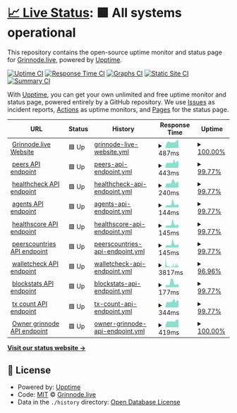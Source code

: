 # [📈 Live Status](https://Grinnode-live.github.io/upptime): <!--live status--> **🟩 All systems operational**

This repository contains the open-source uptime monitor and status page for [Grinnode.live](https://grinnode.live/), powered by [Upptime](https://github.com/upptime/upptime).

[![Uptime CI](https://github.com/Grinnode-live/upptime/workflows/Uptime%20CI/badge.svg)](https://github.com/Grinnode-live/upptime/actions?query=workflow%3A%22Uptime+CI%22)
[![Response Time CI](https://github.com/Grinnode-live/upptime/workflows/Response%20Time%20CI/badge.svg)](https://github.com/Grinnode-live/upptime/actions?query=workflow%3A%22Response+Time+CI%22)
[![Graphs CI](https://github.com/Grinnode-live/upptime/workflows/Graphs%20CI/badge.svg)](https://github.com/Grinnode-live/upptime/actions?query=workflow%3A%22Graphs+CI%22)
[![Static Site CI](https://github.com/Grinnode-live/upptime/workflows/Static%20Site%20CI/badge.svg)](https://github.com/Grinnode-live/upptime/actions?query=workflow%3A%22Static+Site+CI%22)
[![Summary CI](https://github.com/Grinnode-live/upptime/workflows/Summary%20CI/badge.svg)](https://github.com/Grinnode-live/upptime/actions?query=workflow%3A%22Summary+CI%22)

With [Upptime](https://upptime.js.org), you can get your own unlimited and free uptime monitor and status page, powered entirely by a GitHub repository. We use [Issues](https://github.com/Grinnode-live/upptime/issues) as incident reports, [Actions](https://github.com/Grinnode-live/upptime/actions) as uptime monitors, and [Pages](https://Grinnode-live.github.io/upptime) for the status page.

<!--start: status pages-->
<!-- This summary is generated by Upptime (https://github.com/upptime/upptime) -->
<!-- Do not edit this manually, your changes will be overwritten -->
<!-- prettier-ignore -->
| URL | Status | History | Response Time | Uptime |
| --- | ------ | ------- | ------------- | ------ |
| <img alt="" src="https://raw.githubusercontent.com/Grinnode-live/grinnode-live-frontend/master/public/favicon.ico" height="13"> [Grinnode.live Website](https://grinnode.live/) | 🟩 Up | [grinnode-live-website.yml](https://github.com/Grinnode-live/upptime/commits/HEAD/history/grinnode-live-website.yml) | <details><summary><img alt="Response time graph" src="./graphs/grinnode-live-website/response-time-week.png" height="20"> 487ms</summary><br><a href="https://Grinnode-live.github.io/upptime/history/grinnode-live-website"><img alt="Response time 582" src="https://img.shields.io/endpoint?url=https%3A%2F%2Fraw.githubusercontent.com%2FGrinnode-live%2Fupptime%2FHEAD%2Fapi%2Fgrinnode-live-website%2Fresponse-time.json"></a><br><a href="https://Grinnode-live.github.io/upptime/history/grinnode-live-website"><img alt="24-hour response time 617" src="https://img.shields.io/endpoint?url=https%3A%2F%2Fraw.githubusercontent.com%2FGrinnode-live%2Fupptime%2FHEAD%2Fapi%2Fgrinnode-live-website%2Fresponse-time-day.json"></a><br><a href="https://Grinnode-live.github.io/upptime/history/grinnode-live-website"><img alt="7-day response time 487" src="https://img.shields.io/endpoint?url=https%3A%2F%2Fraw.githubusercontent.com%2FGrinnode-live%2Fupptime%2FHEAD%2Fapi%2Fgrinnode-live-website%2Fresponse-time-week.json"></a><br><a href="https://Grinnode-live.github.io/upptime/history/grinnode-live-website"><img alt="30-day response time 551" src="https://img.shields.io/endpoint?url=https%3A%2F%2Fraw.githubusercontent.com%2FGrinnode-live%2Fupptime%2FHEAD%2Fapi%2Fgrinnode-live-website%2Fresponse-time-month.json"></a><br><a href="https://Grinnode-live.github.io/upptime/history/grinnode-live-website"><img alt="1-year response time 582" src="https://img.shields.io/endpoint?url=https%3A%2F%2Fraw.githubusercontent.com%2FGrinnode-live%2Fupptime%2FHEAD%2Fapi%2Fgrinnode-live-website%2Fresponse-time-year.json"></a></details> | <details><summary><a href="https://Grinnode-live.github.io/upptime/history/grinnode-live-website">100.00%</a></summary><a href="https://Grinnode-live.github.io/upptime/history/grinnode-live-website"><img alt="All-time uptime 99.95%" src="https://img.shields.io/endpoint?url=https%3A%2F%2Fraw.githubusercontent.com%2FGrinnode-live%2Fupptime%2FHEAD%2Fapi%2Fgrinnode-live-website%2Fuptime.json"></a><br><a href="https://Grinnode-live.github.io/upptime/history/grinnode-live-website"><img alt="24-hour uptime 100.00%" src="https://img.shields.io/endpoint?url=https%3A%2F%2Fraw.githubusercontent.com%2FGrinnode-live%2Fupptime%2FHEAD%2Fapi%2Fgrinnode-live-website%2Fuptime-day.json"></a><br><a href="https://Grinnode-live.github.io/upptime/history/grinnode-live-website"><img alt="7-day uptime 100.00%" src="https://img.shields.io/endpoint?url=https%3A%2F%2Fraw.githubusercontent.com%2FGrinnode-live%2Fupptime%2FHEAD%2Fapi%2Fgrinnode-live-website%2Fuptime-week.json"></a><br><a href="https://Grinnode-live.github.io/upptime/history/grinnode-live-website"><img alt="30-day uptime 100.00%" src="https://img.shields.io/endpoint?url=https%3A%2F%2Fraw.githubusercontent.com%2FGrinnode-live%2Fupptime%2FHEAD%2Fapi%2Fgrinnode-live-website%2Fuptime-month.json"></a><br><a href="https://Grinnode-live.github.io/upptime/history/grinnode-live-website"><img alt="1-year uptime 99.95%" src="https://img.shields.io/endpoint?url=https%3A%2F%2Fraw.githubusercontent.com%2FGrinnode-live%2Fupptime%2FHEAD%2Fapi%2Fgrinnode-live-website%2Fuptime-year.json"></a></details>
| <img alt="" src="https://favicons.githubusercontent.com/grinnode.live" height="13"> [peers API endpoint](https://grinnode.live:8080/healthcheck) | 🟩 Up | [peers-api-endpoint.yml](https://github.com/Grinnode-live/upptime/commits/HEAD/history/peers-api-endpoint.yml) | <details><summary><img alt="Response time graph" src="./graphs/peers-api-endpoint/response-time-week.png" height="20"> 443ms</summary><br><a href="https://Grinnode-live.github.io/upptime/history/peers-api-endpoint"><img alt="Response time 448" src="https://img.shields.io/endpoint?url=https%3A%2F%2Fraw.githubusercontent.com%2FGrinnode-live%2Fupptime%2FHEAD%2Fapi%2Fpeers-api-endpoint%2Fresponse-time.json"></a><br><a href="https://Grinnode-live.github.io/upptime/history/peers-api-endpoint"><img alt="24-hour response time 517" src="https://img.shields.io/endpoint?url=https%3A%2F%2Fraw.githubusercontent.com%2FGrinnode-live%2Fupptime%2FHEAD%2Fapi%2Fpeers-api-endpoint%2Fresponse-time-day.json"></a><br><a href="https://Grinnode-live.github.io/upptime/history/peers-api-endpoint"><img alt="7-day response time 443" src="https://img.shields.io/endpoint?url=https%3A%2F%2Fraw.githubusercontent.com%2FGrinnode-live%2Fupptime%2FHEAD%2Fapi%2Fpeers-api-endpoint%2Fresponse-time-week.json"></a><br><a href="https://Grinnode-live.github.io/upptime/history/peers-api-endpoint"><img alt="30-day response time 479" src="https://img.shields.io/endpoint?url=https%3A%2F%2Fraw.githubusercontent.com%2FGrinnode-live%2Fupptime%2FHEAD%2Fapi%2Fpeers-api-endpoint%2Fresponse-time-month.json"></a><br><a href="https://Grinnode-live.github.io/upptime/history/peers-api-endpoint"><img alt="1-year response time 448" src="https://img.shields.io/endpoint?url=https%3A%2F%2Fraw.githubusercontent.com%2FGrinnode-live%2Fupptime%2FHEAD%2Fapi%2Fpeers-api-endpoint%2Fresponse-time-year.json"></a></details> | <details><summary><a href="https://Grinnode-live.github.io/upptime/history/peers-api-endpoint">99.77%</a></summary><a href="https://Grinnode-live.github.io/upptime/history/peers-api-endpoint"><img alt="All-time uptime 98.93%" src="https://img.shields.io/endpoint?url=https%3A%2F%2Fraw.githubusercontent.com%2FGrinnode-live%2Fupptime%2FHEAD%2Fapi%2Fpeers-api-endpoint%2Fuptime.json"></a><br><a href="https://Grinnode-live.github.io/upptime/history/peers-api-endpoint"><img alt="24-hour uptime 100.00%" src="https://img.shields.io/endpoint?url=https%3A%2F%2Fraw.githubusercontent.com%2FGrinnode-live%2Fupptime%2FHEAD%2Fapi%2Fpeers-api-endpoint%2Fuptime-day.json"></a><br><a href="https://Grinnode-live.github.io/upptime/history/peers-api-endpoint"><img alt="7-day uptime 99.77%" src="https://img.shields.io/endpoint?url=https%3A%2F%2Fraw.githubusercontent.com%2FGrinnode-live%2Fupptime%2FHEAD%2Fapi%2Fpeers-api-endpoint%2Fuptime-week.json"></a><br><a href="https://Grinnode-live.github.io/upptime/history/peers-api-endpoint"><img alt="30-day uptime 99.95%" src="https://img.shields.io/endpoint?url=https%3A%2F%2Fraw.githubusercontent.com%2FGrinnode-live%2Fupptime%2FHEAD%2Fapi%2Fpeers-api-endpoint%2Fuptime-month.json"></a><br><a href="https://Grinnode-live.github.io/upptime/history/peers-api-endpoint"><img alt="1-year uptime 98.93%" src="https://img.shields.io/endpoint?url=https%3A%2F%2Fraw.githubusercontent.com%2FGrinnode-live%2Fupptime%2FHEAD%2Fapi%2Fpeers-api-endpoint%2Fuptime-year.json"></a></details>
| <img alt="" src="https://favicons.githubusercontent.com/grinnode.live" height="13"> [healthcheck API endpoint](https://grinnode.live:8080/peers) | 🟩 Up | [healthcheck-api-endpoint.yml](https://github.com/Grinnode-live/upptime/commits/HEAD/history/healthcheck-api-endpoint.yml) | <details><summary><img alt="Response time graph" src="./graphs/healthcheck-api-endpoint/response-time-week.png" height="20"> 240ms</summary><br><a href="https://Grinnode-live.github.io/upptime/history/healthcheck-api-endpoint"><img alt="Response time 228" src="https://img.shields.io/endpoint?url=https%3A%2F%2Fraw.githubusercontent.com%2FGrinnode-live%2Fupptime%2FHEAD%2Fapi%2Fhealthcheck-api-endpoint%2Fresponse-time.json"></a><br><a href="https://Grinnode-live.github.io/upptime/history/healthcheck-api-endpoint"><img alt="24-hour response time 255" src="https://img.shields.io/endpoint?url=https%3A%2F%2Fraw.githubusercontent.com%2FGrinnode-live%2Fupptime%2FHEAD%2Fapi%2Fhealthcheck-api-endpoint%2Fresponse-time-day.json"></a><br><a href="https://Grinnode-live.github.io/upptime/history/healthcheck-api-endpoint"><img alt="7-day response time 240" src="https://img.shields.io/endpoint?url=https%3A%2F%2Fraw.githubusercontent.com%2FGrinnode-live%2Fupptime%2FHEAD%2Fapi%2Fhealthcheck-api-endpoint%2Fresponse-time-week.json"></a><br><a href="https://Grinnode-live.github.io/upptime/history/healthcheck-api-endpoint"><img alt="30-day response time 244" src="https://img.shields.io/endpoint?url=https%3A%2F%2Fraw.githubusercontent.com%2FGrinnode-live%2Fupptime%2FHEAD%2Fapi%2Fhealthcheck-api-endpoint%2Fresponse-time-month.json"></a><br><a href="https://Grinnode-live.github.io/upptime/history/healthcheck-api-endpoint"><img alt="1-year response time 228" src="https://img.shields.io/endpoint?url=https%3A%2F%2Fraw.githubusercontent.com%2FGrinnode-live%2Fupptime%2FHEAD%2Fapi%2Fhealthcheck-api-endpoint%2Fresponse-time-year.json"></a></details> | <details><summary><a href="https://Grinnode-live.github.io/upptime/history/healthcheck-api-endpoint">99.77%</a></summary><a href="https://Grinnode-live.github.io/upptime/history/healthcheck-api-endpoint"><img alt="All-time uptime 98.94%" src="https://img.shields.io/endpoint?url=https%3A%2F%2Fraw.githubusercontent.com%2FGrinnode-live%2Fupptime%2FHEAD%2Fapi%2Fhealthcheck-api-endpoint%2Fuptime.json"></a><br><a href="https://Grinnode-live.github.io/upptime/history/healthcheck-api-endpoint"><img alt="24-hour uptime 100.00%" src="https://img.shields.io/endpoint?url=https%3A%2F%2Fraw.githubusercontent.com%2FGrinnode-live%2Fupptime%2FHEAD%2Fapi%2Fhealthcheck-api-endpoint%2Fuptime-day.json"></a><br><a href="https://Grinnode-live.github.io/upptime/history/healthcheck-api-endpoint"><img alt="7-day uptime 99.77%" src="https://img.shields.io/endpoint?url=https%3A%2F%2Fraw.githubusercontent.com%2FGrinnode-live%2Fupptime%2FHEAD%2Fapi%2Fhealthcheck-api-endpoint%2Fuptime-week.json"></a><br><a href="https://Grinnode-live.github.io/upptime/history/healthcheck-api-endpoint"><img alt="30-day uptime 99.95%" src="https://img.shields.io/endpoint?url=https%3A%2F%2Fraw.githubusercontent.com%2FGrinnode-live%2Fupptime%2FHEAD%2Fapi%2Fhealthcheck-api-endpoint%2Fuptime-month.json"></a><br><a href="https://Grinnode-live.github.io/upptime/history/healthcheck-api-endpoint"><img alt="1-year uptime 98.94%" src="https://img.shields.io/endpoint?url=https%3A%2F%2Fraw.githubusercontent.com%2FGrinnode-live%2Fupptime%2FHEAD%2Fapi%2Fhealthcheck-api-endpoint%2Fuptime-year.json"></a></details>
| <img alt="" src="https://favicons.githubusercontent.com/grinnode.live" height="13"> [agents API endpoint](https://grinnode.live:8080/agents) | 🟩 Up | [agents-api-endpoint.yml](https://github.com/Grinnode-live/upptime/commits/HEAD/history/agents-api-endpoint.yml) | <details><summary><img alt="Response time graph" src="./graphs/agents-api-endpoint/response-time-week.png" height="20"> 144ms</summary><br><a href="https://Grinnode-live.github.io/upptime/history/agents-api-endpoint"><img alt="Response time 123" src="https://img.shields.io/endpoint?url=https%3A%2F%2Fraw.githubusercontent.com%2FGrinnode-live%2Fupptime%2FHEAD%2Fapi%2Fagents-api-endpoint%2Fresponse-time.json"></a><br><a href="https://Grinnode-live.github.io/upptime/history/agents-api-endpoint"><img alt="24-hour response time 131" src="https://img.shields.io/endpoint?url=https%3A%2F%2Fraw.githubusercontent.com%2FGrinnode-live%2Fupptime%2FHEAD%2Fapi%2Fagents-api-endpoint%2Fresponse-time-day.json"></a><br><a href="https://Grinnode-live.github.io/upptime/history/agents-api-endpoint"><img alt="7-day response time 144" src="https://img.shields.io/endpoint?url=https%3A%2F%2Fraw.githubusercontent.com%2FGrinnode-live%2Fupptime%2FHEAD%2Fapi%2Fagents-api-endpoint%2Fresponse-time-week.json"></a><br><a href="https://Grinnode-live.github.io/upptime/history/agents-api-endpoint"><img alt="30-day response time 131" src="https://img.shields.io/endpoint?url=https%3A%2F%2Fraw.githubusercontent.com%2FGrinnode-live%2Fupptime%2FHEAD%2Fapi%2Fagents-api-endpoint%2Fresponse-time-month.json"></a><br><a href="https://Grinnode-live.github.io/upptime/history/agents-api-endpoint"><img alt="1-year response time 123" src="https://img.shields.io/endpoint?url=https%3A%2F%2Fraw.githubusercontent.com%2FGrinnode-live%2Fupptime%2FHEAD%2Fapi%2Fagents-api-endpoint%2Fresponse-time-year.json"></a></details> | <details><summary><a href="https://Grinnode-live.github.io/upptime/history/agents-api-endpoint">99.77%</a></summary><a href="https://Grinnode-live.github.io/upptime/history/agents-api-endpoint"><img alt="All-time uptime 98.94%" src="https://img.shields.io/endpoint?url=https%3A%2F%2Fraw.githubusercontent.com%2FGrinnode-live%2Fupptime%2FHEAD%2Fapi%2Fagents-api-endpoint%2Fuptime.json"></a><br><a href="https://Grinnode-live.github.io/upptime/history/agents-api-endpoint"><img alt="24-hour uptime 100.00%" src="https://img.shields.io/endpoint?url=https%3A%2F%2Fraw.githubusercontent.com%2FGrinnode-live%2Fupptime%2FHEAD%2Fapi%2Fagents-api-endpoint%2Fuptime-day.json"></a><br><a href="https://Grinnode-live.github.io/upptime/history/agents-api-endpoint"><img alt="7-day uptime 99.77%" src="https://img.shields.io/endpoint?url=https%3A%2F%2Fraw.githubusercontent.com%2FGrinnode-live%2Fupptime%2FHEAD%2Fapi%2Fagents-api-endpoint%2Fuptime-week.json"></a><br><a href="https://Grinnode-live.github.io/upptime/history/agents-api-endpoint"><img alt="30-day uptime 99.95%" src="https://img.shields.io/endpoint?url=https%3A%2F%2Fraw.githubusercontent.com%2FGrinnode-live%2Fupptime%2FHEAD%2Fapi%2Fagents-api-endpoint%2Fuptime-month.json"></a><br><a href="https://Grinnode-live.github.io/upptime/history/agents-api-endpoint"><img alt="1-year uptime 98.94%" src="https://img.shields.io/endpoint?url=https%3A%2F%2Fraw.githubusercontent.com%2FGrinnode-live%2Fupptime%2FHEAD%2Fapi%2Fagents-api-endpoint%2Fuptime-year.json"></a></details>
| <img alt="" src="https://favicons.githubusercontent.com/grinnode.live" height="13"> [healthscore API endpoint](https://grinnode.live:8080/healthscore) | 🟩 Up | [healthscore-api-endpoint.yml](https://github.com/Grinnode-live/upptime/commits/HEAD/history/healthscore-api-endpoint.yml) | <details><summary><img alt="Response time graph" src="./graphs/healthscore-api-endpoint/response-time-week.png" height="20"> 145ms</summary><br><a href="https://Grinnode-live.github.io/upptime/history/healthscore-api-endpoint"><img alt="Response time 123" src="https://img.shields.io/endpoint?url=https%3A%2F%2Fraw.githubusercontent.com%2FGrinnode-live%2Fupptime%2FHEAD%2Fapi%2Fhealthscore-api-endpoint%2Fresponse-time.json"></a><br><a href="https://Grinnode-live.github.io/upptime/history/healthscore-api-endpoint"><img alt="24-hour response time 131" src="https://img.shields.io/endpoint?url=https%3A%2F%2Fraw.githubusercontent.com%2FGrinnode-live%2Fupptime%2FHEAD%2Fapi%2Fhealthscore-api-endpoint%2Fresponse-time-day.json"></a><br><a href="https://Grinnode-live.github.io/upptime/history/healthscore-api-endpoint"><img alt="7-day response time 145" src="https://img.shields.io/endpoint?url=https%3A%2F%2Fraw.githubusercontent.com%2FGrinnode-live%2Fupptime%2FHEAD%2Fapi%2Fhealthscore-api-endpoint%2Fresponse-time-week.json"></a><br><a href="https://Grinnode-live.github.io/upptime/history/healthscore-api-endpoint"><img alt="30-day response time 132" src="https://img.shields.io/endpoint?url=https%3A%2F%2Fraw.githubusercontent.com%2FGrinnode-live%2Fupptime%2FHEAD%2Fapi%2Fhealthscore-api-endpoint%2Fresponse-time-month.json"></a><br><a href="https://Grinnode-live.github.io/upptime/history/healthscore-api-endpoint"><img alt="1-year response time 123" src="https://img.shields.io/endpoint?url=https%3A%2F%2Fraw.githubusercontent.com%2FGrinnode-live%2Fupptime%2FHEAD%2Fapi%2Fhealthscore-api-endpoint%2Fresponse-time-year.json"></a></details> | <details><summary><a href="https://Grinnode-live.github.io/upptime/history/healthscore-api-endpoint">99.77%</a></summary><a href="https://Grinnode-live.github.io/upptime/history/healthscore-api-endpoint"><img alt="All-time uptime 98.94%" src="https://img.shields.io/endpoint?url=https%3A%2F%2Fraw.githubusercontent.com%2FGrinnode-live%2Fupptime%2FHEAD%2Fapi%2Fhealthscore-api-endpoint%2Fuptime.json"></a><br><a href="https://Grinnode-live.github.io/upptime/history/healthscore-api-endpoint"><img alt="24-hour uptime 100.00%" src="https://img.shields.io/endpoint?url=https%3A%2F%2Fraw.githubusercontent.com%2FGrinnode-live%2Fupptime%2FHEAD%2Fapi%2Fhealthscore-api-endpoint%2Fuptime-day.json"></a><br><a href="https://Grinnode-live.github.io/upptime/history/healthscore-api-endpoint"><img alt="7-day uptime 99.77%" src="https://img.shields.io/endpoint?url=https%3A%2F%2Fraw.githubusercontent.com%2FGrinnode-live%2Fupptime%2FHEAD%2Fapi%2Fhealthscore-api-endpoint%2Fuptime-week.json"></a><br><a href="https://Grinnode-live.github.io/upptime/history/healthscore-api-endpoint"><img alt="30-day uptime 99.95%" src="https://img.shields.io/endpoint?url=https%3A%2F%2Fraw.githubusercontent.com%2FGrinnode-live%2Fupptime%2FHEAD%2Fapi%2Fhealthscore-api-endpoint%2Fuptime-month.json"></a><br><a href="https://Grinnode-live.github.io/upptime/history/healthscore-api-endpoint"><img alt="1-year uptime 98.94%" src="https://img.shields.io/endpoint?url=https%3A%2F%2Fraw.githubusercontent.com%2FGrinnode-live%2Fupptime%2FHEAD%2Fapi%2Fhealthscore-api-endpoint%2Fuptime-year.json"></a></details>
| <img alt="" src="https://favicons.githubusercontent.com/grinnode.live" height="13"> [peerscountries API endpoint](https://grinnode.live:8080/peerscountries) | 🟩 Up | [peerscountries-api-endpoint.yml](https://github.com/Grinnode-live/upptime/commits/HEAD/history/peerscountries-api-endpoint.yml) | <details><summary><img alt="Response time graph" src="./graphs/peerscountries-api-endpoint/response-time-week.png" height="20"> 145ms</summary><br><a href="https://Grinnode-live.github.io/upptime/history/peerscountries-api-endpoint"><img alt="Response time 123" src="https://img.shields.io/endpoint?url=https%3A%2F%2Fraw.githubusercontent.com%2FGrinnode-live%2Fupptime%2FHEAD%2Fapi%2Fpeerscountries-api-endpoint%2Fresponse-time.json"></a><br><a href="https://Grinnode-live.github.io/upptime/history/peerscountries-api-endpoint"><img alt="24-hour response time 131" src="https://img.shields.io/endpoint?url=https%3A%2F%2Fraw.githubusercontent.com%2FGrinnode-live%2Fupptime%2FHEAD%2Fapi%2Fpeerscountries-api-endpoint%2Fresponse-time-day.json"></a><br><a href="https://Grinnode-live.github.io/upptime/history/peerscountries-api-endpoint"><img alt="7-day response time 145" src="https://img.shields.io/endpoint?url=https%3A%2F%2Fraw.githubusercontent.com%2FGrinnode-live%2Fupptime%2FHEAD%2Fapi%2Fpeerscountries-api-endpoint%2Fresponse-time-week.json"></a><br><a href="https://Grinnode-live.github.io/upptime/history/peerscountries-api-endpoint"><img alt="30-day response time 132" src="https://img.shields.io/endpoint?url=https%3A%2F%2Fraw.githubusercontent.com%2FGrinnode-live%2Fupptime%2FHEAD%2Fapi%2Fpeerscountries-api-endpoint%2Fresponse-time-month.json"></a><br><a href="https://Grinnode-live.github.io/upptime/history/peerscountries-api-endpoint"><img alt="1-year response time 123" src="https://img.shields.io/endpoint?url=https%3A%2F%2Fraw.githubusercontent.com%2FGrinnode-live%2Fupptime%2FHEAD%2Fapi%2Fpeerscountries-api-endpoint%2Fresponse-time-year.json"></a></details> | <details><summary><a href="https://Grinnode-live.github.io/upptime/history/peerscountries-api-endpoint">99.77%</a></summary><a href="https://Grinnode-live.github.io/upptime/history/peerscountries-api-endpoint"><img alt="All-time uptime 98.94%" src="https://img.shields.io/endpoint?url=https%3A%2F%2Fraw.githubusercontent.com%2FGrinnode-live%2Fupptime%2FHEAD%2Fapi%2Fpeerscountries-api-endpoint%2Fuptime.json"></a><br><a href="https://Grinnode-live.github.io/upptime/history/peerscountries-api-endpoint"><img alt="24-hour uptime 100.00%" src="https://img.shields.io/endpoint?url=https%3A%2F%2Fraw.githubusercontent.com%2FGrinnode-live%2Fupptime%2FHEAD%2Fapi%2Fpeerscountries-api-endpoint%2Fuptime-day.json"></a><br><a href="https://Grinnode-live.github.io/upptime/history/peerscountries-api-endpoint"><img alt="7-day uptime 99.77%" src="https://img.shields.io/endpoint?url=https%3A%2F%2Fraw.githubusercontent.com%2FGrinnode-live%2Fupptime%2FHEAD%2Fapi%2Fpeerscountries-api-endpoint%2Fuptime-week.json"></a><br><a href="https://Grinnode-live.github.io/upptime/history/peerscountries-api-endpoint"><img alt="30-day uptime 99.95%" src="https://img.shields.io/endpoint?url=https%3A%2F%2Fraw.githubusercontent.com%2FGrinnode-live%2Fupptime%2FHEAD%2Fapi%2Fpeerscountries-api-endpoint%2Fuptime-month.json"></a><br><a href="https://Grinnode-live.github.io/upptime/history/peerscountries-api-endpoint"><img alt="1-year uptime 98.94%" src="https://img.shields.io/endpoint?url=https%3A%2F%2Fraw.githubusercontent.com%2FGrinnode-live%2Fupptime%2FHEAD%2Fapi%2Fpeerscountries-api-endpoint%2Fuptime-year.json"></a></details>
| <img alt="" src="https://favicons.githubusercontent.com/grinnode.live" height="13"> [walletcheck API endpoint](https://grinnode.live:8080/walletcheck/grin1zxwrf5yaxlyps4mpx3n7j9kp4su3gzgpdhfk2sgv56q0prcdlzls9e6e0y) | 🟩 Up | [walletcheck-api-endpoint.yml](https://github.com/Grinnode-live/upptime/commits/HEAD/history/walletcheck-api-endpoint.yml) | <details><summary><img alt="Response time graph" src="./graphs/walletcheck-api-endpoint/response-time-week.png" height="20"> 3817ms</summary><br><a href="https://Grinnode-live.github.io/upptime/history/walletcheck-api-endpoint"><img alt="Response time 3658" src="https://img.shields.io/endpoint?url=https%3A%2F%2Fraw.githubusercontent.com%2FGrinnode-live%2Fupptime%2FHEAD%2Fapi%2Fwalletcheck-api-endpoint%2Fresponse-time.json"></a><br><a href="https://Grinnode-live.github.io/upptime/history/walletcheck-api-endpoint"><img alt="24-hour response time 1864" src="https://img.shields.io/endpoint?url=https%3A%2F%2Fraw.githubusercontent.com%2FGrinnode-live%2Fupptime%2FHEAD%2Fapi%2Fwalletcheck-api-endpoint%2Fresponse-time-day.json"></a><br><a href="https://Grinnode-live.github.io/upptime/history/walletcheck-api-endpoint"><img alt="7-day response time 3817" src="https://img.shields.io/endpoint?url=https%3A%2F%2Fraw.githubusercontent.com%2FGrinnode-live%2Fupptime%2FHEAD%2Fapi%2Fwalletcheck-api-endpoint%2Fresponse-time-week.json"></a><br><a href="https://Grinnode-live.github.io/upptime/history/walletcheck-api-endpoint"><img alt="30-day response time 7895" src="https://img.shields.io/endpoint?url=https%3A%2F%2Fraw.githubusercontent.com%2FGrinnode-live%2Fupptime%2FHEAD%2Fapi%2Fwalletcheck-api-endpoint%2Fresponse-time-month.json"></a><br><a href="https://Grinnode-live.github.io/upptime/history/walletcheck-api-endpoint"><img alt="1-year response time 3658" src="https://img.shields.io/endpoint?url=https%3A%2F%2Fraw.githubusercontent.com%2FGrinnode-live%2Fupptime%2FHEAD%2Fapi%2Fwalletcheck-api-endpoint%2Fresponse-time-year.json"></a></details> | <details><summary><a href="https://Grinnode-live.github.io/upptime/history/walletcheck-api-endpoint">96.96%</a></summary><a href="https://Grinnode-live.github.io/upptime/history/walletcheck-api-endpoint"><img alt="All-time uptime 97.18%" src="https://img.shields.io/endpoint?url=https%3A%2F%2Fraw.githubusercontent.com%2FGrinnode-live%2Fupptime%2FHEAD%2Fapi%2Fwalletcheck-api-endpoint%2Fuptime.json"></a><br><a href="https://Grinnode-live.github.io/upptime/history/walletcheck-api-endpoint"><img alt="24-hour uptime 95.97%" src="https://img.shields.io/endpoint?url=https%3A%2F%2Fraw.githubusercontent.com%2FGrinnode-live%2Fupptime%2FHEAD%2Fapi%2Fwalletcheck-api-endpoint%2Fuptime-day.json"></a><br><a href="https://Grinnode-live.github.io/upptime/history/walletcheck-api-endpoint"><img alt="7-day uptime 96.96%" src="https://img.shields.io/endpoint?url=https%3A%2F%2Fraw.githubusercontent.com%2FGrinnode-live%2Fupptime%2FHEAD%2Fapi%2Fwalletcheck-api-endpoint%2Fuptime-week.json"></a><br><a href="https://Grinnode-live.github.io/upptime/history/walletcheck-api-endpoint"><img alt="30-day uptime 96.86%" src="https://img.shields.io/endpoint?url=https%3A%2F%2Fraw.githubusercontent.com%2FGrinnode-live%2Fupptime%2FHEAD%2Fapi%2Fwalletcheck-api-endpoint%2Fuptime-month.json"></a><br><a href="https://Grinnode-live.github.io/upptime/history/walletcheck-api-endpoint"><img alt="1-year uptime 97.18%" src="https://img.shields.io/endpoint?url=https%3A%2F%2Fraw.githubusercontent.com%2FGrinnode-live%2Fupptime%2FHEAD%2Fapi%2Fwalletcheck-api-endpoint%2Fuptime-year.json"></a></details>
| <img alt="" src="https://favicons.githubusercontent.com/grinnode.live" height="13"> [blockstats API endpoint](https://grinnode.live:8080/api/blockstats) | 🟩 Up | [blockstats-api-endpoint.yml](https://github.com/Grinnode-live/upptime/commits/HEAD/history/blockstats-api-endpoint.yml) | <details><summary><img alt="Response time graph" src="./graphs/blockstats-api-endpoint/response-time-week.png" height="20"> 177ms</summary><br><a href="https://Grinnode-live.github.io/upptime/history/blockstats-api-endpoint"><img alt="Response time 130" src="https://img.shields.io/endpoint?url=https%3A%2F%2Fraw.githubusercontent.com%2FGrinnode-live%2Fupptime%2FHEAD%2Fapi%2Fblockstats-api-endpoint%2Fresponse-time.json"></a><br><a href="https://Grinnode-live.github.io/upptime/history/blockstats-api-endpoint"><img alt="24-hour response time 131" src="https://img.shields.io/endpoint?url=https%3A%2F%2Fraw.githubusercontent.com%2FGrinnode-live%2Fupptime%2FHEAD%2Fapi%2Fblockstats-api-endpoint%2Fresponse-time-day.json"></a><br><a href="https://Grinnode-live.github.io/upptime/history/blockstats-api-endpoint"><img alt="7-day response time 177" src="https://img.shields.io/endpoint?url=https%3A%2F%2Fraw.githubusercontent.com%2FGrinnode-live%2Fupptime%2FHEAD%2Fapi%2Fblockstats-api-endpoint%2Fresponse-time-week.json"></a><br><a href="https://Grinnode-live.github.io/upptime/history/blockstats-api-endpoint"><img alt="30-day response time 154" src="https://img.shields.io/endpoint?url=https%3A%2F%2Fraw.githubusercontent.com%2FGrinnode-live%2Fupptime%2FHEAD%2Fapi%2Fblockstats-api-endpoint%2Fresponse-time-month.json"></a><br><a href="https://Grinnode-live.github.io/upptime/history/blockstats-api-endpoint"><img alt="1-year response time 130" src="https://img.shields.io/endpoint?url=https%3A%2F%2Fraw.githubusercontent.com%2FGrinnode-live%2Fupptime%2FHEAD%2Fapi%2Fblockstats-api-endpoint%2Fresponse-time-year.json"></a></details> | <details><summary><a href="https://Grinnode-live.github.io/upptime/history/blockstats-api-endpoint">99.77%</a></summary><a href="https://Grinnode-live.github.io/upptime/history/blockstats-api-endpoint"><img alt="All-time uptime 98.94%" src="https://img.shields.io/endpoint?url=https%3A%2F%2Fraw.githubusercontent.com%2FGrinnode-live%2Fupptime%2FHEAD%2Fapi%2Fblockstats-api-endpoint%2Fuptime.json"></a><br><a href="https://Grinnode-live.github.io/upptime/history/blockstats-api-endpoint"><img alt="24-hour uptime 100.00%" src="https://img.shields.io/endpoint?url=https%3A%2F%2Fraw.githubusercontent.com%2FGrinnode-live%2Fupptime%2FHEAD%2Fapi%2Fblockstats-api-endpoint%2Fuptime-day.json"></a><br><a href="https://Grinnode-live.github.io/upptime/history/blockstats-api-endpoint"><img alt="7-day uptime 99.77%" src="https://img.shields.io/endpoint?url=https%3A%2F%2Fraw.githubusercontent.com%2FGrinnode-live%2Fupptime%2FHEAD%2Fapi%2Fblockstats-api-endpoint%2Fuptime-week.json"></a><br><a href="https://Grinnode-live.github.io/upptime/history/blockstats-api-endpoint"><img alt="30-day uptime 99.95%" src="https://img.shields.io/endpoint?url=https%3A%2F%2Fraw.githubusercontent.com%2FGrinnode-live%2Fupptime%2FHEAD%2Fapi%2Fblockstats-api-endpoint%2Fuptime-month.json"></a><br><a href="https://Grinnode-live.github.io/upptime/history/blockstats-api-endpoint"><img alt="1-year uptime 98.94%" src="https://img.shields.io/endpoint?url=https%3A%2F%2Fraw.githubusercontent.com%2FGrinnode-live%2Fupptime%2FHEAD%2Fapi%2Fblockstats-api-endpoint%2Fuptime-year.json"></a></details>
| <img alt="" src="https://favicons.githubusercontent.com/grinnode.live" height="13"> [tx count API endpoint](https://grinnode.live:8080/api/txcounts) | 🟩 Up | [tx-count-api-endpoint.yml](https://github.com/Grinnode-live/upptime/commits/HEAD/history/tx-count-api-endpoint.yml) | <details><summary><img alt="Response time graph" src="./graphs/tx-count-api-endpoint/response-time-week.png" height="20"> 344ms</summary><br><a href="https://Grinnode-live.github.io/upptime/history/tx-count-api-endpoint"><img alt="Response time 340" src="https://img.shields.io/endpoint?url=https%3A%2F%2Fraw.githubusercontent.com%2FGrinnode-live%2Fupptime%2FHEAD%2Fapi%2Ftx-count-api-endpoint%2Fresponse-time.json"></a><br><a href="https://Grinnode-live.github.io/upptime/history/tx-count-api-endpoint"><img alt="24-hour response time 386" src="https://img.shields.io/endpoint?url=https%3A%2F%2Fraw.githubusercontent.com%2FGrinnode-live%2Fupptime%2FHEAD%2Fapi%2Ftx-count-api-endpoint%2Fresponse-time-day.json"></a><br><a href="https://Grinnode-live.github.io/upptime/history/tx-count-api-endpoint"><img alt="7-day response time 344" src="https://img.shields.io/endpoint?url=https%3A%2F%2Fraw.githubusercontent.com%2FGrinnode-live%2Fupptime%2FHEAD%2Fapi%2Ftx-count-api-endpoint%2Fresponse-time-week.json"></a><br><a href="https://Grinnode-live.github.io/upptime/history/tx-count-api-endpoint"><img alt="30-day response time 368" src="https://img.shields.io/endpoint?url=https%3A%2F%2Fraw.githubusercontent.com%2FGrinnode-live%2Fupptime%2FHEAD%2Fapi%2Ftx-count-api-endpoint%2Fresponse-time-month.json"></a><br><a href="https://Grinnode-live.github.io/upptime/history/tx-count-api-endpoint"><img alt="1-year response time 340" src="https://img.shields.io/endpoint?url=https%3A%2F%2Fraw.githubusercontent.com%2FGrinnode-live%2Fupptime%2FHEAD%2Fapi%2Ftx-count-api-endpoint%2Fresponse-time-year.json"></a></details> | <details><summary><a href="https://Grinnode-live.github.io/upptime/history/tx-count-api-endpoint">99.77%</a></summary><a href="https://Grinnode-live.github.io/upptime/history/tx-count-api-endpoint"><img alt="All-time uptime 98.94%" src="https://img.shields.io/endpoint?url=https%3A%2F%2Fraw.githubusercontent.com%2FGrinnode-live%2Fupptime%2FHEAD%2Fapi%2Ftx-count-api-endpoint%2Fuptime.json"></a><br><a href="https://Grinnode-live.github.io/upptime/history/tx-count-api-endpoint"><img alt="24-hour uptime 100.00%" src="https://img.shields.io/endpoint?url=https%3A%2F%2Fraw.githubusercontent.com%2FGrinnode-live%2Fupptime%2FHEAD%2Fapi%2Ftx-count-api-endpoint%2Fuptime-day.json"></a><br><a href="https://Grinnode-live.github.io/upptime/history/tx-count-api-endpoint"><img alt="7-day uptime 99.77%" src="https://img.shields.io/endpoint?url=https%3A%2F%2Fraw.githubusercontent.com%2FGrinnode-live%2Fupptime%2FHEAD%2Fapi%2Ftx-count-api-endpoint%2Fuptime-week.json"></a><br><a href="https://Grinnode-live.github.io/upptime/history/tx-count-api-endpoint"><img alt="30-day uptime 99.95%" src="https://img.shields.io/endpoint?url=https%3A%2F%2Fraw.githubusercontent.com%2FGrinnode-live%2Fupptime%2FHEAD%2Fapi%2Ftx-count-api-endpoint%2Fuptime-month.json"></a><br><a href="https://Grinnode-live.github.io/upptime/history/tx-count-api-endpoint"><img alt="1-year uptime 98.94%" src="https://img.shields.io/endpoint?url=https%3A%2F%2Fraw.githubusercontent.com%2FGrinnode-live%2Fupptime%2FHEAD%2Fapi%2Ftx-count-api-endpoint%2Fuptime-year.json"></a></details>
| <img alt="" src="https://favicons.githubusercontent.com/grinnode.live" height="13"> [Owner grinnode API endpoint](https://grinnode.live:3413/v2/owner) | 🟩 Up | [owner-grinnode-api-endpoint.yml](https://github.com/Grinnode-live/upptime/commits/HEAD/history/owner-grinnode-api-endpoint.yml) | <details><summary><img alt="Response time graph" src="./graphs/owner-grinnode-api-endpoint/response-time-week.png" height="20"> 419ms</summary><br><a href="https://Grinnode-live.github.io/upptime/history/owner-grinnode-api-endpoint"><img alt="Response time 443" src="https://img.shields.io/endpoint?url=https%3A%2F%2Fraw.githubusercontent.com%2FGrinnode-live%2Fupptime%2FHEAD%2Fapi%2Fowner-grinnode-api-endpoint%2Fresponse-time.json"></a><br><a href="https://Grinnode-live.github.io/upptime/history/owner-grinnode-api-endpoint"><img alt="24-hour response time 523" src="https://img.shields.io/endpoint?url=https%3A%2F%2Fraw.githubusercontent.com%2FGrinnode-live%2Fupptime%2FHEAD%2Fapi%2Fowner-grinnode-api-endpoint%2Fresponse-time-day.json"></a><br><a href="https://Grinnode-live.github.io/upptime/history/owner-grinnode-api-endpoint"><img alt="7-day response time 419" src="https://img.shields.io/endpoint?url=https%3A%2F%2Fraw.githubusercontent.com%2FGrinnode-live%2Fupptime%2FHEAD%2Fapi%2Fowner-grinnode-api-endpoint%2Fresponse-time-week.json"></a><br><a href="https://Grinnode-live.github.io/upptime/history/owner-grinnode-api-endpoint"><img alt="30-day response time 470" src="https://img.shields.io/endpoint?url=https%3A%2F%2Fraw.githubusercontent.com%2FGrinnode-live%2Fupptime%2FHEAD%2Fapi%2Fowner-grinnode-api-endpoint%2Fresponse-time-month.json"></a><br><a href="https://Grinnode-live.github.io/upptime/history/owner-grinnode-api-endpoint"><img alt="1-year response time 443" src="https://img.shields.io/endpoint?url=https%3A%2F%2Fraw.githubusercontent.com%2FGrinnode-live%2Fupptime%2FHEAD%2Fapi%2Fowner-grinnode-api-endpoint%2Fresponse-time-year.json"></a></details> | <details><summary><a href="https://Grinnode-live.github.io/upptime/history/owner-grinnode-api-endpoint">100.00%</a></summary><a href="https://Grinnode-live.github.io/upptime/history/owner-grinnode-api-endpoint"><img alt="All-time uptime 100.00%" src="https://img.shields.io/endpoint?url=https%3A%2F%2Fraw.githubusercontent.com%2FGrinnode-live%2Fupptime%2FHEAD%2Fapi%2Fowner-grinnode-api-endpoint%2Fuptime.json"></a><br><a href="https://Grinnode-live.github.io/upptime/history/owner-grinnode-api-endpoint"><img alt="24-hour uptime 100.00%" src="https://img.shields.io/endpoint?url=https%3A%2F%2Fraw.githubusercontent.com%2FGrinnode-live%2Fupptime%2FHEAD%2Fapi%2Fowner-grinnode-api-endpoint%2Fuptime-day.json"></a><br><a href="https://Grinnode-live.github.io/upptime/history/owner-grinnode-api-endpoint"><img alt="7-day uptime 100.00%" src="https://img.shields.io/endpoint?url=https%3A%2F%2Fraw.githubusercontent.com%2FGrinnode-live%2Fupptime%2FHEAD%2Fapi%2Fowner-grinnode-api-endpoint%2Fuptime-week.json"></a><br><a href="https://Grinnode-live.github.io/upptime/history/owner-grinnode-api-endpoint"><img alt="30-day uptime 100.00%" src="https://img.shields.io/endpoint?url=https%3A%2F%2Fraw.githubusercontent.com%2FGrinnode-live%2Fupptime%2FHEAD%2Fapi%2Fowner-grinnode-api-endpoint%2Fuptime-month.json"></a><br><a href="https://Grinnode-live.github.io/upptime/history/owner-grinnode-api-endpoint"><img alt="1-year uptime 100.00%" src="https://img.shields.io/endpoint?url=https%3A%2F%2Fraw.githubusercontent.com%2FGrinnode-live%2Fupptime%2FHEAD%2Fapi%2Fowner-grinnode-api-endpoint%2Fuptime-year.json"></a></details>

<!--end: status pages-->

[**Visit our status website →**](https://Grinnode-live.github.io/upptime)

## 📄 License

- Powered by: [Upptime](https://github.com/upptime/upptime)
- Code: [MIT](./LICENSE) © [Grinnode.live](https://grinnode.live/)
- Data in the `./history` directory: [Open Database License](https://opendatacommons.org/licenses/odbl/1-0/)
